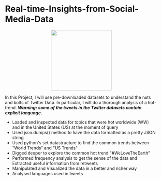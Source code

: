 # Real-time-Insights-from-Social-Media-Data
<p align="center"><img width="200" height="200" src="https://aer.eu/wp-content/uploads/2017/06/twitter-logo-4.png"></p>

In this Project, I will use pre-downloaded datasets to understand the nuts and bolts of Twitter Data. In particular, I will do a thorough analysis of a hot-trend.
**_Warning: some of the tweets in the Twitter datasets contain explicit language._**

- Loaded and inspected data for topics that were hot worldwide (WW) and in the United States (US) at the moment of query
- Used json.dumps() method to have the data formatted as a pretty JSON string
- Used python's set datastructure to find the common trends between "World Trends" and "US Trends"
- Digged deeper to explore the common hot trend "#WeLoveTheEarth"
- Performed frequency analysis to get the sense of the data and Extracted useful information from retweets
- Manipulated and Visualized the data in a better and richer way
- Analysed languages used in tweets

